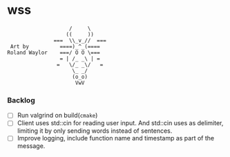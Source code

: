 # wss
```
                    /     \
                   ((     ))
               ===  \\_v_//  ===
 Art by          ====)_^_(====
Roland Waylor    ===/ O O \===
                 = | /_ _\ | =
                =   \/_ _\/   =
                     \_ _/
                     (o_o)
                      VwV
```
### Backlog
- [ ] Run valgrind on build(`cmake`)
- [ ] Client uses std::cin for reading user input. And std::cin uses <space> as delimiter, limiting it by only sending words instead of sentences. 
- [ ] Improve logging, include function name and timestamp as part of the message.